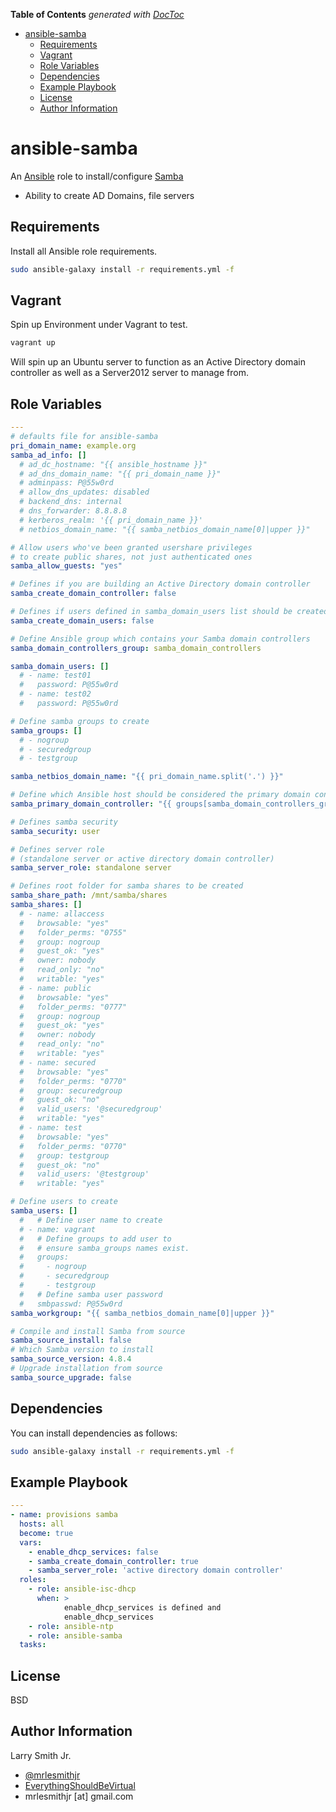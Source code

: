 <!-- START doctoc generated TOC please keep comment here to allow auto update -->
<!-- DON'T EDIT THIS SECTION, INSTEAD RE-RUN doctoc TO UPDATE -->
**Table of Contents**  *generated with [DocToc](https://github.com/thlorenz/doctoc)*

- [ansible-samba](#ansible-samba)
  - [Requirements](#requirements)
  - [Vagrant](#vagrant)
  - [Role Variables](#role-variables)
  - [Dependencies](#dependencies)
  - [Example Playbook](#example-playbook)
  - [License](#license)
  - [Author Information](#author-information)

<!-- END doctoc generated TOC please keep comment here to allow auto update -->

# ansible-samba

An [Ansible](https://www.ansible.com) role to install/configure [Samba](https://www.samba.org/)

- Ability to create AD Domains, file servers

## Requirements

Install all Ansible role requirements.

```bash
sudo ansible-galaxy install -r requirements.yml -f
```

## Vagrant

Spin up Environment under Vagrant to test.

```bash
vagrant up
```

Will spin up an Ubuntu server to function as an Active Directory domain controller as well as a Server2012 server to manage from.

## Role Variables

```yaml
---
# defaults file for ansible-samba
pri_domain_name: example.org
samba_ad_info: []
  # ad_dc_hostname: "{{ ansible_hostname }}"
  # ad_dns_domain_name: "{{ pri_domain_name }}"
  # adminpass: P@55w0rd
  # allow_dns_updates: disabled
  # backend_dns: internal
  # dns_forwarder: 8.8.8.8
  # kerberos_realm: '{{ pri_domain_name }}'
  # netbios_domain_name: "{{ samba_netbios_domain_name[0]|upper }}"

# Allow users who've been granted usershare privileges
# to create public shares, not just authenticated ones
samba_allow_guests: "yes"

# Defines if you are building an Active Directory domain controller
samba_create_domain_controller: false

# Defines if users defined in samba_domain_users list should be created
samba_create_domain_users: false

# Define Ansible group which contains your Samba domain controllers
samba_domain_controllers_group: samba_domain_controllers

samba_domain_users: []
  # - name: test01
  #   password: P@55w0rd
  # - name: test02
  #   password: P@55w0rd

# Define samba groups to create
samba_groups: []
  # - nogroup
  # - securedgroup
  # - testgroup

samba_netbios_domain_name: "{{ pri_domain_name.split('.') }}"

# Define which Ansible host should be considered the primary domain controller
samba_primary_domain_controller: "{{ groups[samba_domain_controllers_group][0] }}"

# Defines samba security
samba_security: user

# Defines server role
# (standalone server or active directory domain controller)
samba_server_role: standalone server

# Defines root folder for samba shares to be created
samba_share_path: /mnt/samba/shares
samba_shares: []
  # - name: allaccess
  #   browsable: "yes"
  #   folder_perms: "0755"
  #   group: nogroup
  #   guest_ok: "yes"
  #   owner: nobody
  #   read_only: "no"
  #   writable: "yes"
  # - name: public
  #   browsable: "yes"
  #   folder_perms: "0777"
  #   group: nogroup
  #   guest_ok: "yes"
  #   owner: nobody
  #   read_only: "no"
  #   writable: "yes"
  # - name: secured
  #   browsable: "yes"
  #   folder_perms: "0770"
  #   group: securedgroup
  #   guest_ok: "no"
  #   valid_users: '@securedgroup'
  #   writable: "yes"
  # - name: test
  #   browsable: "yes"
  #   folder_perms: "0770"
  #   group: testgroup
  #   guest_ok: "no"
  #   valid_users: '@testgroup'
  #   writable: "yes"

# Define users to create
samba_users: []
  #   # Define user name to create
  # - name: vagrant
  #   # Define groups to add user to
  #   # ensure samba_groups names exist.
  #   groups:
  #     - nogroup
  #     - securedgroup
  #     - testgroup
  #   # Define samba user password
  #   smbpasswd: P@55w0rd
samba_workgroup: "{{ samba_netbios_domain_name[0]|upper }}"

# Compile and install Samba from source
samba_source_install: false
# Which Samba version to install
samba_source_version: 4.8.4
# Upgrade installation from source
samba_source_upgrade: false
```

## Dependencies

You can install dependencies as follows:

```bash
sudo ansible-galaxy install -r requirements.yml -f
```

## Example Playbook

```yaml
---
- name: provisions samba
  hosts: all
  become: true
  vars:
    - enable_dhcp_services: false
    - samba_create_domain_controller: true
    - samba_server_role: 'active directory domain controller'
  roles:
    - role: ansible-isc-dhcp
      when: >
            enable_dhcp_services is defined and
            enable_dhcp_services
    - role: ansible-ntp
    - role: ansible-samba
  tasks:
```

## License

BSD

## Author Information

Larry Smith Jr.

- [@mrlesmithjr](https://www.twitter.com/mrlesmithjr)
- [EverythingShouldBeVirtual](http://everythingshouldbevirtual.com)
- mrlesmithjr [at] gmail.com
